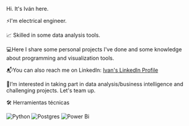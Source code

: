 Hi. It's Iván here.

⚡I'm electrical engineer.

📈 Skilled in some data analysis tools. 

💻Here I share some personal projects I've done and some knowledge about programming and visualization tools.

📬You can also reach me on LinkedIn: [Ivan's LinkedIn Profile](https://www.linkedin.com/in/iv%C3%A1n-pinilla-%C3%A1vila-21bb45121/)

🤝I’m interested in taking part in data analysis/business intelligence and challenging projects. Let's team up.


🛠  Herramientas técnicas

  ![Python](https://img.shields.io/badge/python-3670A0?style=for-the-badge&logo=python&logoColor=ffdd54)
  ![Postgres](https://img.shields.io/badge/postgres-%23316192.svg?style=for-the-badge&logo=postgresql&logoColor=white)
  ![Power Bi](https://img.shields.io/badge/power_bi-F2C811?style=for-the-badge&logo=powerbi&logoColor=black)




